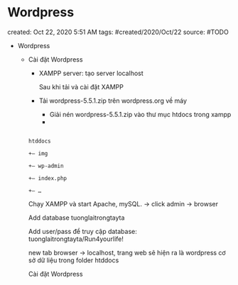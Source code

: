 # Wordpress

created: Oct 22, 2020 5:51 AM
tags: #created/2020/Oct/22
source: #TODO

- Wordpress
    - Cài đặt Wordpress
        - XAMPP server: tạo server localhost

            Sau khi tải và cài đặt XAMPP

        - Tải wordpress-5.5.1.zip trên wordpress.org về máy
            - Giải nén wordpress-5.5.1.zip vào thư mục htdocs trong xampp
            - 

        ```

        htddocs

        +– img

        +– wp-admin

        +– index.php

        +– …

        ```

        Chạy XAMPP và start Apache, mySQL. -> click admin -> browser

        Add database tuonglaitrongtayta

        Add user/pass để truy cập database: tuonglaitrongtayta/Run4yourlife!

        new tab browser -> localhost, trang web sẽ hiện ra là wordpress cơ sở dữ liệu trong folder htddocs

        Cài đặt Wordpress
